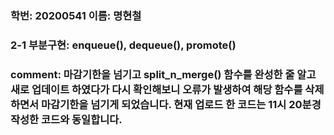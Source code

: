 ### 학번: 20200541 이름: 명현철
### 2-1 부분구현: enqueue(), dequeue(), promote()

### comment: 마감기한을 넘기고 split_n_merge() 함수를 완성한 줄 알고 새로 업데이트 하였다가 다시 확인해보니 오류가 발생하여 해당 함수를 삭제하면서 마감기한을 넘기게 되었습니다. 현재 업로드 한 코드는 11시 20분경 작성한 코드와 동일합니다.
